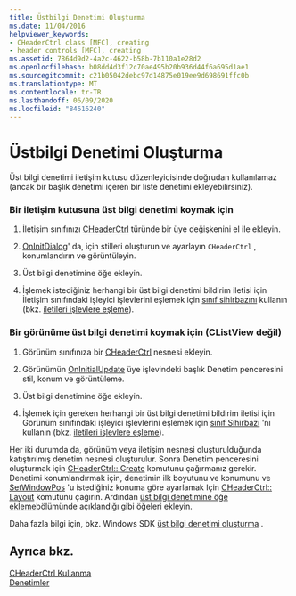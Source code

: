 ```yaml
---
title: Üstbilgi Denetimi Oluşturma
ms.date: 11/04/2016
helpviewer_keywords:
- CHeaderCtrl class [MFC], creating
- header controls [MFC], creating
ms.assetid: 7864d9d2-4a2c-4622-b58b-7b110a1e28d2
ms.openlocfilehash: b08dd4d3f12c70ae495b20b936d44f6a695d1ae1
ms.sourcegitcommit: c21b05042debc97d14875e019ee9d698691ffc0b
ms.translationtype: MT
ms.contentlocale: tr-TR
ms.lasthandoff: 06/09/2020
ms.locfileid: "84616240"
---
```

# <a name="creating-the-header-control"></a>Üstbilgi Denetimi Oluşturma

Üst bilgi denetimi iletişim kutusu düzenleyicisinde doğrudan kullanılamaz (ancak bir başlık denetimi içeren bir liste denetimi ekleyebilirsiniz).

### <a name="to-put-a-header-control-in-a-dialog-box"></a>Bir iletişim kutusuna üst bilgi denetimi koymak için

1. İletişim sınıfınızı [CHeaderCtrl](reference/cheaderctrl-class.md) türünde bir üye değişkenini el ile ekleyin.

1. [OnInitDialog](reference/cdialog-class.md#oninitdialog)' da, için stilleri oluşturun ve ayarlayın `CHeaderCtrl` , konumlandırın ve görüntüleyin.

1. Üst bilgi denetimine öğe ekleyin.

1. İşlemek istediğiniz herhangi bir üst bilgi denetimi bildirim iletisi için İletişim sınıfındaki işleyici işlevlerini eşlemek için [sınıf sihirbazını](reference/mfc-class-wizard.md) kullanın (bkz. [iletileri işlevlere eşleme](reference/mapping-messages-to-functions.md)).

### <a name="to-put-a-header-control-in-a-view-not-a-clistview"></a>Bir görünüme üst bilgi denetimi koymak için (CListView değil)

1. Görünüm sınıfınıza bir [CHeaderCtrl](reference/cheaderctrl-class.md) nesnesi ekleyin.

1. Görünümün [OnInitialUpdate](reference/cview-class.md#oninitialupdate) üye işlevindeki başlık Denetim penceresini stil, konum ve görüntüleme.

1. Üst bilgi denetimine öğe ekleyin.

1. İşlemek için gereken herhangi bir üst bilgi denetimi bildirim iletisi için Görünüm sınıfındaki işleyici işlevlerini eşlemek için [sınıf Sihirbazı](reference/mfc-class-wizard.md) 'nı kullanın (bkz. [iletileri işlevlere eşleme](reference/mapping-messages-to-functions.md)).

Her iki durumda da, görünüm veya iletişim nesnesi oluşturulduğunda katıştırılmış denetim nesnesi oluşturulur. Sonra Denetim penceresini oluşturmak için [CHeaderCtrl:: Create](reference/cheaderctrl-class.md#create) komutunu çağırmanız gerekir. Denetimi konumlandırmak için, denetimin ilk boyutunu ve konumunu ve [SetWindowPos](reference/cwnd-class.md#setwindowpos) 'u istediğiniz konuma göre ayarlamak Için [CHeaderCtrl:: Layout](reference/cheaderctrl-class.md#layout) komutunu çağırın. Ardından [üst bilgi denetimine öğe ekleme](adding-items-to-the-header-control.md)bölümünde açıklandığı gibi öğeleri ekleyin.

Daha fazla bilgi için, bkz. Windows SDK [üst bilgi denetimi oluşturma](/windows/win32/Controls/header-controls) .

## <a name="see-also"></a>Ayrıca bkz.

[CHeaderCtrl Kullanma](using-cheaderctrl.md)<br/>
[Denetimler](controls-mfc.md)
